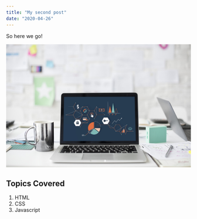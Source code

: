 ```yaml
---
title: "My second post"
date: "2020-04-26"
---
```


So here we go!

![Laptop](./project-4.jpg)

## Topics Covered

1. HTML
2. CSS
3. Javascript
